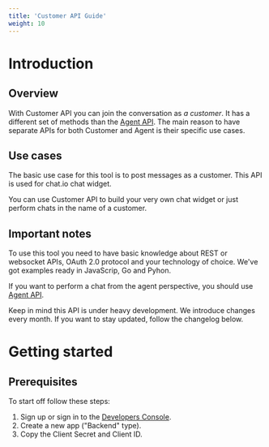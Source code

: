 ```yaml
---
title: 'Customer API Guide'
weight: 10
---
```


# Introduction

## Overview

With Customer API you can join the conversation as *a customer*. It has a different set of methods than the [Agent API](/docs/customer-api). The main reason to have separate APIs for both Customer and Agent is their specific use cases.

## Use cases

The basic use case for this tool is to post messages as a customer. This API is used for chat.io chat widget.

You can use Customer API to build your very own chat widget or just perform chats in the name of a customer.

## Important notes

To use this tool you need to have basic knowledge about REST or websocket APIs, OAuth 2.0 protocol and your technology of choice. We've got examples ready in JavaScrip, Go and Pyhon.

If you want to perform a chat from the agent perspective, you should use [Agent API](/docs/customer-api).

Keep in mind this API is under heavy development. We introduce changes every month. If you want to stay updated, follow the changelog below.

# Getting started

## Prerequisites

To start off follow these steps:

1. Sign up or sign in to the [Developers Console](https://console.chat.io/).
2. Create a new app ("Backend" type).
3. Copy the Client Secret and Client ID.